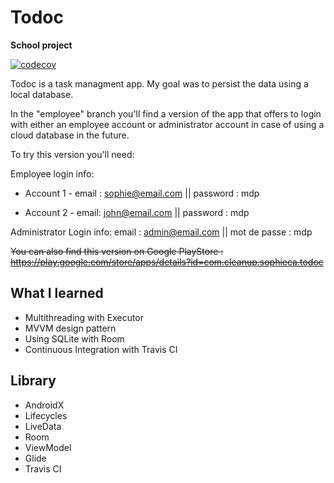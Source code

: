 # Todoc
**School project**

[![codecov](https://codecov.io/gh/sophicapri/Todoc/branch/master/graph/badge.svg?token=XkrHcnsMKv)](https://codecov.io/gh/sophicapri/Todoc)

Todoc is a task managment app. My goal was to persist the data using a local database.

In the "employee" branch you'll find a version of the app that offers to login with either an employee account or administrator account in case of using a cloud database in the future.

To try this version you'll need:

  Employee login info:
   - Account 1 - email : sophie@email.com || password : mdp

   - Account 2 - email: john@email.com || password : mdp
  
  Administrator Login info:
     email : admin@email.com || mot de passe : mdp
     
<strike>You can also find this version on Google PlayStore :
https://play.google.com/store/apps/details?id=com.cleanup.sophieca.todoc
</strike>

## What I learned
- Multithreading with Executor
- MVVM design pattern
- Using SQLite with Room
- Continuous Integration with Travis CI

## Library
- AndroidX
- Lifecycles
- LiveData
- Room
- ViewModel
- Glide
- Travis CI
